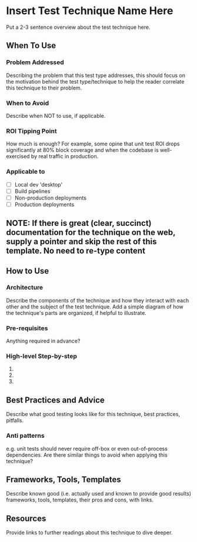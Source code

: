 # Insert Test Technique Name Here

Put a 2-3 sentence overview about the test technique here.

## When To Use

### Problem Addressed

Describing the problem that this test type addresses, this should focus on the motivation behind the test type/technique to help the reader correlate this technique to their problem.

### When to Avoid

Describe when NOT to use, if applicable.

### ROI Tipping Point

How much is enough?  For example, some opine that unit test ROI drops significantly at 80% block coverage and when the codebase is well-exercised by real traffic in production.

### Applicable to

- [ ] Local dev 'desktop'
- [ ] Build pipelines
- [ ] Non-production deployments
- [ ] Production deployments
  
## NOTE: If there is great (clear, succinct) documentation for the technique on the web, supply a pointer and skip the rest of this template.  No need to re-type content

## How to Use

### Architecture

Describe the components of the technique and how they interact with each other and the subject of the test technique.  Add a simple diagram of how the technique's parts are organized, if helpful to illustrate.

### Pre-requisites

Anything required in advance?

### High-level Step-by-step

1.
1.
1.

## Best Practices and Advice

Describe what good testing looks like for this technique, best practices, pitfalls.

### Anti patterns

e.g. unit tests should never require off-box or even out-of-process dependencies.  Are there similar things to avoid when applying this technique?

## Frameworks, Tools, Templates

Describe known good (i.e. actually used and known to provide good results) frameworks, tools, templates, their pros and cons, with links.

## Resources

Provide links to further readings about this technique to dive deeper.
